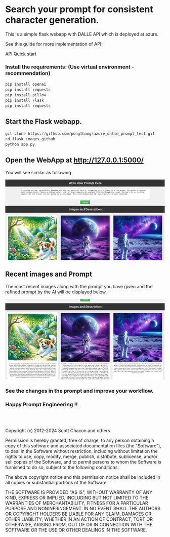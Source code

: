 # Search your prompt for consistent character generation.

This is a simple flask webapp with DALLE API which is deployed at azure.

See this guide for more implementation of API:

[API Quick start](https://learn.microsoft.com/en-us/azure/ai-services/openai/dall-e-quickstart?tabs=dalle3%2Ccommand-line&pivots=programming-language-python)

### Install the requirements: (Use virtual environment - recommendation)

``` bash
pip install openai
pip install requests
pip install pillow
pip install Flask
pip install requests
```
## Start the Flask webapp.

``` python
git clone https://github.com/pongthang/azure_dalle_prompt_test.git
cd flask_images_github
python app.py
```
## Open the WebApp at http://127.0.0.1:5000/

You will see similar as following

![Give prompt here ](readme_asset/webapp1.png)

## Recent images and Prompt

The most recent images along with the prompt you have given and the refined prompt by the AI will be displayed below.

![Recent image and prompt ](readme_asset/webapp2.png)

### See the changes in the prompt and improve your workflow.

### Happy Prompt Engineering !!

<br>
<br>

Copyright (c) 2012-2024 Scott Chacon and others

Permission is hereby granted, free of charge, to any person obtaining
a copy of this software and associated documentation files (the
"Software"), to deal in the Software without restriction, including
without limitation the rights to use, copy, modify, merge, publish,
distribute, sublicense, and/or sell copies of the Software, and to
permit persons to whom the Software is furnished to do so, subject to
the following conditions:

The above copyright notice and this permission notice shall be
included in all copies or substantial portions of the Software.

THE SOFTWARE IS PROVIDED "AS IS", WITHOUT WARRANTY OF ANY KIND,
EXPRESS OR IMPLIED, INCLUDING BUT NOT LIMITED TO THE WARRANTIES OF
MERCHANTABILITY, FITNESS FOR A PARTICULAR PURPOSE AND
NONINFRINGEMENT. IN NO EVENT SHALL THE AUTHORS OR COPYRIGHT HOLDERS BE
LIABLE FOR ANY CLAIM, DAMAGES OR OTHER LIABILITY, WHETHER IN AN ACTION
OF CONTRACT, TORT OR OTHERWISE, ARISING FROM, OUT OF OR IN CONNECTION
WITH THE SOFTWARE OR THE USE OR OTHER DEALINGS IN THE SOFTWARE.



